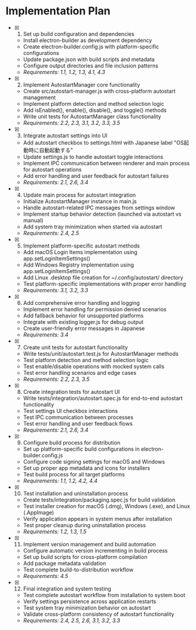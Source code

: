# Implementation Plan

- [x] 1. Set up build configuration and dependencies
  - Install electron-builder as development dependency
  - Create electron-builder.config.js with platform-specific configurations
  - Update package.json with build scripts and metadata
  - Configure output directories and file inclusion patterns
  - _Requirements: 1.1, 1.2, 1.3, 4.1, 4.3_

- [x] 2. Implement AutostartManager core functionality
  - Create src/autostart-manager.js with cross-platform autostart management
  - Implement platform detection and method selection logic
  - Add isEnabled(), enable(), disable(), and toggle() methods
  - Write unit tests for AutostartManager class functionality
  - _Requirements: 2.2, 2.3, 3.1, 3.2, 3.3, 3.5_

- [x] 3. Integrate autostart settings into UI
  - Add autostart checkbox to settings.html with Japanese label "OS起動時に自動起動する"
  - Update settings.js to handle autostart toggle interactions
  - Implement IPC communication between renderer and main process for autostart operations
  - Add error handling and user feedback for autostart failures
  - _Requirements: 2.1, 2.6, 3.4_

- [x] 4. Update main process for autostart integration
  - Initialize AutostartManager instance in main.js
  - Handle autostart-related IPC messages from settings window
  - Implement startup behavior detection (launched via autostart vs manual)
  - Add system tray minimization when started via autostart
  - _Requirements: 2.4, 2.5_

- [x] 5. Implement platform-specific autostart methods
  - Add macOS Login Items implementation using app.setLoginItemSettings()
  - Add Windows Registry implementation using app.setLoginItemSettings()
  - Add Linux .desktop file creation for ~/.config/autostart/ directory
  - Test platform-specific implementations with proper error handling
  - _Requirements: 3.1, 3.2, 3.3_

- [x] 6. Add comprehensive error handling and logging
  - Implement error handling for permission denied scenarios
  - Add fallback behavior for unsupported platforms
  - Integrate with existing logger.js for debug output
  - Create user-friendly error messages in Japanese
  - _Requirements: 3.4_

- [x] 7. Create unit tests for autostart functionality
  - Write tests/unit/autostart.test.js for AutostartManager methods
  - Test platform detection and method selection logic
  - Test enable/disable operations with mocked system calls
  - Test error handling scenarios and edge cases
  - _Requirements: 2.2, 2.3, 3.5_

- [x] 8. Create integration tests for autostart UI
  - Write tests/integration/autostart.spec.js for end-to-end autostart functionality
  - Test settings UI checkbox interactions
  - Test IPC communication between processes
  - Test error handling and user feedback flows
  - _Requirements: 2.1, 2.6, 3.4_

- [x] 9. Configure build process for distribution
  - Set up platform-specific build configurations in electron-builder.config.js
  - Configure code signing settings for macOS and Windows
  - Set up proper app metadata and icons for installers
  - Test build process for all target platforms
  - _Requirements: 1.1, 1.2, 4.2, 4.4_

- [x] 10. Test installation and uninstallation process
  - Create tests/integration/packaging.spec.js for build validation
  - Test installer creation for macOS (.dmg), Windows (.exe), and Linux (.AppImage)
  - Verify application appears in system menus after installation
  - Test proper cleanup during uninstallation process
  - _Requirements: 1.2, 1.3, 1.5_

- [x] 11. Implement version management and build automation
  - Configure automatic version incrementing in build process
  - Set up build scripts for cross-platform compilation
  - Add package metadata validation
  - Test complete build-to-distribution workflow
  - _Requirements: 4.5_

- [x] 12. Final integration and system testing
  - Test complete autostart workflow from installation to system boot
  - Verify settings persistence across application restarts
  - Test system tray minimization behavior on autostart
  - Validate cross-platform consistency of autostart functionality
  - _Requirements: 2.4, 2.5, 2.6, 3.1, 3.2, 3.3_